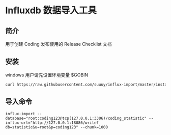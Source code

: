 # Influxdb 数据导入工具


## 简介

用于创建 Coding 发布使用的 Release Checklist 文档

## 安装

windows 用户请先设置环境变量 $GOBIN

```bash
curl https://raw.githubusercontent.com/suuuy/influx-import/master/install.sh | sh
```

## 导入命令

```
influx-import --database="root:coding123@tcp(127.0.0.1:3306)/coding_statistic" --influx-url="http://127.0.0.1:18086/write?db=statistic&u=root&p=coding123" --chunk=1000
```
